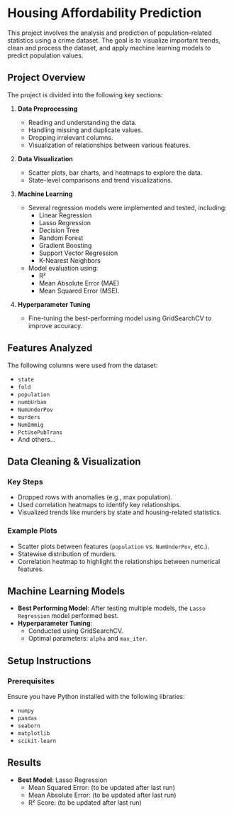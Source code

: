 # Housing Affordability Prediction

This project involves the analysis and prediction of population-related statistics using a crime dataset. The goal is to visualize important trends, clean and process the dataset, and apply machine learning models to predict population values.


## Project Overview

The project is divided into the following key sections:
1. **Data Preprocessing**
   - Reading and understanding the data.
   - Handling missing and duplicate values.
   - Dropping irrelevant columns.
   - Visualization of relationships between various features.

2. **Data Visualization**
   - Scatter plots, bar charts, and heatmaps to explore the data.
   - State-level comparisons and trend visualizations.

3. **Machine Learning**
   - Several regression models were implemented and tested, including:
     - Linear Regression
     - Lasso Regression
     - Decision Tree
     - Random Forest
     - Gradient Boosting
     - Support Vector Regression
     - K-Nearest Neighbors
   - Model evaluation using:
     - R²
     - Mean Absolute Error (MAE)
     - Mean Squared Error (MSE).

4. **Hyperparameter Tuning**
   - Fine-tuning the best-performing model using GridSearchCV to improve accuracy.


## Features Analyzed

The following columns were used from the dataset:
- `state`
- `fold`
- `population`
- `numbUrban`
- `NumUnderPov`
- `murders`
- `NumImmig`
- `PctUsePubTrans`
- And others...


## Data Cleaning & Visualization

### Key Steps
- Dropped rows with anomalies (e.g., max population).
- Used correlation heatmaps to identify key relationships.
- Visualized trends like murders by state and housing-related statistics.

### Example Plots
- Scatter plots between features (`population` vs. `NumUnderPov`, etc.).
- Statewise distribution of murders.
- Correlation heatmap to highlight the relationships between numerical features.


## Machine Learning Models

- **Best Performing Model**: After testing multiple models, the `Lasso Regression` model performed best.
- **Hyperparameter Tuning**:
  - Conducted using GridSearchCV.
  - Optimal parameters: `alpha` and `max_iter`.


## Setup Instructions

### Prerequisites
Ensure you have Python installed with the following libraries:
- `numpy`
- `pandas`
- `seaborn`
- `matplotlib`
- `scikit-learn`




## Results

- **Best Model**: Lasso Regression
  - Mean Squared Error:  (to be updated after last run)
  - Mean Absolute Error:  (to be updated after last run)
  - R² Score:  (to be updated after last run)


